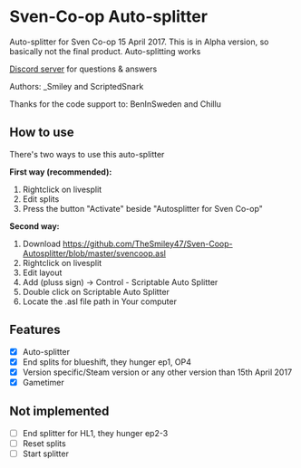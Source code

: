# Sven-Co-op Auto-splitter

Auto-splitter for Sven Co-op 15 April 2017. 
This is in Alpha version, so basically not the final product. Auto-splitting works

[Discord server](https://discord.com/invite/3Trxxsz) for questions & answers

Authors:
_Smiley and ScriptedSnark

Thanks for the code support to: 
BenInSweden and Chillu

## How to use
There's two ways to use this auto-splitter

**First way (recommended):**
 1. Rightclick on livesplit
 2. Edit splits
 3. Press the button "Activate" beside "Autosplitter for Sven Co-op"

**Second way:**
 1. Download https://github.com/TheSmiley47/Sven-Coop-Autosplitter/blob/master/svencoop.asl
 2. Rightclick on livesplit
 3. Edit layout
 4. Add (pluss sign) -> Control - Scriptable Auto Splitter
 5. Double click on Scriptable Auto Splitter
 6. Locate the .asl file path in Your computer

## Features
 - [x] Auto-splitter
 - [x] End splits for blueshift, they hunger ep1, OP4
 - [x] Version specific/Steam version or any other version than 15th April 2017
 - [x] Gametimer

## Not implemented
 - [ ] End splitter for HL1, they hunger ep2-3
 - [ ] Reset splits
 - [ ] Start splitter
